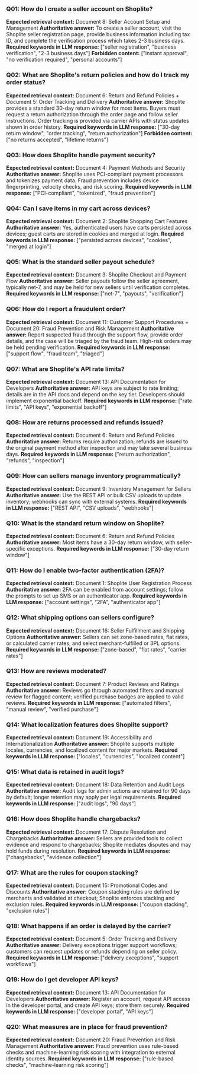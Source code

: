 ### Q01: How do I create a seller account on Shoplite?

**Expected retrieval context:** Document 8: Seller Account Setup and Management
**Authoritative answer:** To create a seller account, visit the Shoplite seller registration page, provide business information including tax ID, and complete the verification process which takes 2-3 business days.
**Required keywords in LLM response:** ["seller registration", "business verification", "2-3 business days"]
**Forbidden content:** ["instant approval", "no verification required", "personal accounts"]

### Q02: What are Shoplite's return policies and how do I track my order status?

**Expected retrieval context:** Document 6: Return and Refund Policies + Document 5: Order Tracking and Delivery
**Authoritative answer:** Shoplite provides a standard 30-day return window for most items. Buyers must request a return authorization through the order page and follow seller instructions. Order tracking is provided via carrier APIs with status updates shown in order history.
**Required keywords in LLM response:** ["30-day return window", "order tracking", "return authorization"]
**Forbidden content:** ["no returns accepted", "lifetime returns"]

### Q03: How does Shoplite handle payment security?

**Expected retrieval context:** Document 4: Payment Methods and Security
**Authoritative answer:** Shoplite uses PCI-compliant payment processors and tokenizes payment data. Fraud prevention includes device fingerprinting, velocity checks, and risk scoring.
**Required keywords in LLM response:** ["PCI-compliant", "tokenized", "fraud prevention"]

### Q04: Can I save items in my cart across devices?

**Expected retrieval context:** Document 2: Shoplite Shopping Cart Features
**Authoritative answer:** Yes, authenticated users have carts persisted across devices; guest carts are stored in cookies and merged at login.
**Required keywords in LLM response:** ["persisted across devices", "cookies", "merged at login"]

### Q05: What is the standard seller payout schedule?

**Expected retrieval context:** Document 3: Shoplite Checkout and Payment Flow
**Authoritative answer:** Seller payouts follow the seller agreement, typically net-7, and may be held for new sellers until verification completes.
**Required keywords in LLM response:** ["net-7", "payouts", "verification"]

### Q06: How do I report a fraudulent order?

**Expected retrieval context:** Document 11: Customer Support Procedures + Document 20: Fraud Prevention and Risk Management
**Authoritative answer:** Report suspected fraud through the support flow, provide order details, and the case will be triaged by the fraud team. High-risk orders may be held pending verification.
**Required keywords in LLM response:** ["support flow", "fraud team", "triaged"]

### Q07: What are Shoplite's API rate limits?

**Expected retrieval context:** Document 13: API Documentation for Developers
**Authoritative answer:** API keys are subject to rate limiting; details are in the API docs and depend on the key tier. Developers should implement exponential backoff.
**Required keywords in LLM response:** ["rate limits", "API keys", "exponential backoff"]

### Q08: How are returns processed and refunds issued?

**Expected retrieval context:** Document 6: Return and Refund Policies
**Authoritative answer:** Returns require authorization; refunds are issued to the original payment method after inspection and may take several business days.
**Required keywords in LLM response:** ["return authorization", "refunds", "inspection"]

### Q09: How can sellers manage inventory programmatically?

**Expected retrieval context:** Document 9: Inventory Management for Sellers
**Authoritative answer:** Use the REST API or bulk CSV uploads to update inventory; webhooks can sync with external systems.
**Required keywords in LLM response:** ["REST API", "CSV uploads", "webhooks"]

### Q10: What is the standard return window on Shoplite?

**Expected retrieval context:** Document 6: Return and Refund Policies
**Authoritative answer:** Most items have a 30-day return window, with seller-specific exceptions.
**Required keywords in LLM response:** ["30-day return window"]

### Q11: How do I enable two-factor authentication (2FA)?

**Expected retrieval context:** Document 1: Shoplite User Registration Process
**Authoritative answer:** 2FA can be enabled from account settings; follow the prompts to set up SMS or an authenticator app.
**Required keywords in LLM response:** ["account settings", "2FA", "authenticator app"]

### Q12: What shipping options can sellers configure?

**Expected retrieval context:** Document 16: Seller Fulfillment and Shipping Options
**Authoritative answer:** Sellers can set zone-based rates, flat rates, or calculated carrier rates, and select merchant-fulfilled or 3PL options.
**Required keywords in LLM response:** ["zone-based", "flat rates", "carrier rates"]

### Q13: How are reviews moderated?

**Expected retrieval context:** Document 7: Product Reviews and Ratings
**Authoritative answer:** Reviews go through automated filters and manual review for flagged content; verified purchase badges are applied to valid reviews.
**Required keywords in LLM response:** ["automated filters", "manual review", "verified purchase"]

### Q14: What localization features does Shoplite support?

**Expected retrieval context:** Document 19: Accessibility and Internationalization
**Authoritative answer:** Shoplite supports multiple locales, currencies, and localized content for major markets.
**Required keywords in LLM response:** ["locales", "currencies", "localized content"]

### Q15: What data is retained in audit logs?

**Expected retrieval context:** Document 18: Data Retention and Audit Logs
**Authoritative answer:** Audit logs for admin actions are retained for 90 days by default; longer retention may apply per legal requirements.
**Required keywords in LLM response:** ["audit logs", "90 days"]

### Q16: How does Shoplite handle chargebacks?

**Expected retrieval context:** Document 17: Dispute Resolution and Chargebacks
**Authoritative answer:** Sellers are provided tools to collect evidence and respond to chargebacks; Shoplite mediates disputes and may hold funds during resolution.
**Required keywords in LLM response:** ["chargebacks", "evidence collection"]

### Q17: What are the rules for coupon stacking?

**Expected retrieval context:** Document 15: Promotional Codes and Discounts
**Authoritative answer:** Coupon stacking rules are defined by merchants and validated at checkout; Shoplite enforces stacking and exclusion rules.
**Required keywords in LLM response:** ["coupon stacking", "exclusion rules"]

### Q18: What happens if an order is delayed by the carrier?

**Expected retrieval context:** Document 5: Order Tracking and Delivery
**Authoritative answer:** Delivery exceptions trigger support workflows; customers can request updates or refunds depending on seller policy.
**Required keywords in LLM response:** ["delivery exceptions", "support workflows"]

### Q19: How do I get developer API keys?

**Expected retrieval context:** Document 13: API Documentation for Developers
**Authoritative answer:** Register an account, request API access in the developer portal, and create API keys; store them securely.
**Required keywords in LLM response:** ["developer portal", "API keys"]

### Q20: What measures are in place for fraud prevention?

**Expected retrieval context:** Document 20: Fraud Prevention and Risk Management
**Authoritative answer:** Fraud prevention uses rule-based checks and machine-learning risk scoring with integration to external identity sources.
**Required keywords in LLM response:** ["rule-based checks", "machine-learning risk scoring"]
